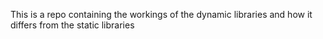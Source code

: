 This is a repo containing the workings of the dynamic libraries and how it differs from the static libraries
